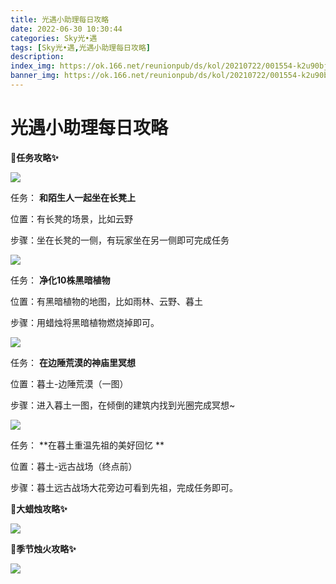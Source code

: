```yaml
---
title: 光遇小助理每日攻略
date: 2022-06-30 10:30:44
categories: Sky光•遇
tags: [Sky光•遇,光遇小助理每日攻略]
description: 
index_img: https://ok.166.net/reunionpub/ds/kol/20210722/001554-k2u90bj7ay.png?imageView&thumbnail=600x0&type=jpg
banner_img: https://ok.166.net/reunionpub/ds/kol/20210722/001554-k2u90bj7ay.png?imageView&thumbnail=600x0&type=jpg
---
```

# 光遇小助理每日攻略
**🎉任务攻略✨**

![](https://ok.166.net/reunionpub/ds/kol/20220628/000303-9i301df25z.png)

任务： **和陌生人一起坐在长凳上**

位置：有长凳的场景，比如云野

步骤：坐在长凳的一侧，有玩家坐在另一侧即可完成任务

  

![](https://ok.166.net/reunionpub/ds/kol/20220630/000143-snrl3cid07.png)

任务： **净化10株黑暗植物**

位置：有黑暗植物的地图，比如雨林、云野、暮土

步骤：用蜡烛将黑暗植物燃烧掉即可。

  

![](https://ok.166.net/reunionpub/ds/kol/20220630/000233-j9n182tsvs.png)

任务： **在边陲荒漠的神庙里冥想**

位置：暮土-边陲荒漠（一图）

步骤：进入暮土一图，在倾倒的建筑内找到光圈完成冥想~

![](https://ok.166.net/reunionpub/ds/kol/20220630/001011-2o4a3tmd1l.png)

任务： **在暮土重温先祖的美好回忆  **

位置：暮土-远古战场（终点前）

步骤：暮土远古战场大花旁边可看到先祖，完成任务即可。

 **🎉大蜡烛攻略✨**

![](https://ok.166.net/reunionpub/ds/kol/20220630/000326-2c3ds1tv6s.png)

  

 **🎉季节烛火攻略✨**

![](https://ok.166.net/reunionpub/ds/kol/20220630/000815-5n1s96sy28.png)

  

  

  

